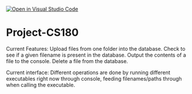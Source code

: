[![Open in Visual Studio Code](https://classroom.github.com/assets/open-in-vscode-718a45dd9cf7e7f842a935f5ebbe5719a5e09af4491e668f4dbf3b35d5cca122.svg)](https://classroom.github.com/online_ide?assignment_repo_id=10815346&assignment_repo_type=AssignmentRepo)
# Project-CS180

Current Features:
Upload files from one folder into the database.
Check to see if a given filename is present in the database.
Output the contents of a file to the console.
Delete a file from the database.

Current interface:
Different operations are done by running different executables right now through console, feeding filenames/paths through when calling the executable.
